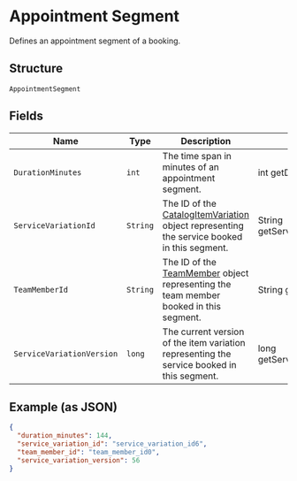 
# Appointment Segment

Defines an appointment segment of a booking.

## Structure

`AppointmentSegment`

## Fields

| Name | Type | Description | Getter |
|  --- | --- | --- | --- |
| `DurationMinutes` | `int` | The time span in minutes of an appointment segment. | int getDurationMinutes() |
| `ServiceVariationId` | `String` | The ID of the [CatalogItemVariation](#type-CatalogItemVariation) object representing the service booked in this segment. | String getServiceVariationId() |
| `TeamMemberId` | `String` | The ID of the [TeamMember](#type-TeamMember) object representing the team member booked in this segment. | String getTeamMemberId() |
| `ServiceVariationVersion` | `long` | The current version of the item variation representing the service booked in this segment. | long getServiceVariationVersion() |

## Example (as JSON)

```json
{
  "duration_minutes": 144,
  "service_variation_id": "service_variation_id6",
  "team_member_id": "team_member_id0",
  "service_variation_version": 56
}
```


